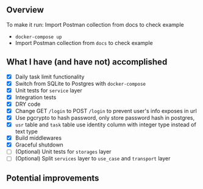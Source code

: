 ## Overview
To make it run:
Import Postman collection from docs to check example
- `docker-compose up`
- Import Postman collection from `docs` to check example

## What I have (and have not) accomplished

- [x] Daily task limit functionality
- [x] Switch from SQLite to Postgres with `docker-compose`
- [x] Unit tests for `service` layer
- [x] Integration tests
- [x] DRY code
- [x] Change GET `/login` to POST `/login` to prevent user's info exposes in url
- [x] Use pgcrypto to hash password, only store password hash in postgres,
- [x] `usr` table and `task` table use identity column with integer type instead of text type
- [x] Build middlewares
- [x] Graceful shutdown
- [ ] (Optional) Unit tests for `storages` layer
- [ ] (Optional) Split `services` layer to `use_case` and `transport` layer

## Potential improvements
